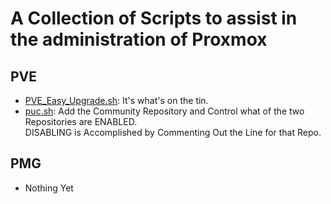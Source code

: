 # A Collection of Scripts to assist in the administration of Proxmox

## PVE

- [PVE_Easy_Upgrade.sh](PVE_Easy_Upgrade/PVE_Easy_Upgrade.sh/): It's what's on the tin.
- [puc.sh](PVE_Easy_Upgrade/puc.sh): Add the Community Repository and Control what of the two Repositories are ENABLED.<br>DISABLING is Accomplished by Commenting Out the Line for that Repo.

## PMG

- Nothing Yet
